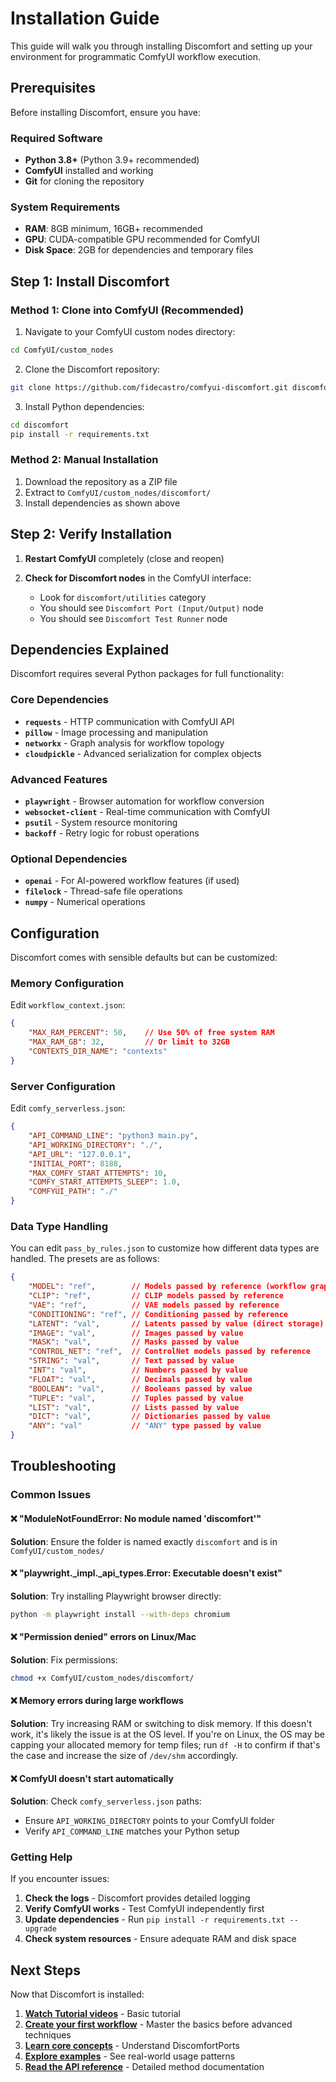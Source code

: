 # Installation Guide

This guide will walk you through installing Discomfort and setting up your environment for programmatic ComfyUI workflow execution.

## Prerequisites

Before installing Discomfort, ensure you have:

### Required Software
- **Python 3.8+** (Python 3.9+ recommended)
- **ComfyUI** installed and working
- **Git** for cloning the repository

### System Requirements
- **RAM**: 8GB minimum, 16GB+ recommended
- **GPU**: CUDA-compatible GPU recommended for ComfyUI
- **Disk Space**: 2GB for dependencies and temporary files

## Step 1: Install Discomfort

### Method 1: Clone into ComfyUI (Recommended)

1. Navigate to your ComfyUI custom nodes directory:
```bash
cd ComfyUI/custom_nodes
```

2. Clone the Discomfort repository:
```bash
git clone https://github.com/fidecastro/comfyui-discomfort.git discomfort
```

3. Install Python dependencies:
```bash
cd discomfort
pip install -r requirements.txt
```

### Method 2: Manual Installation

1. Download the repository as a ZIP file
2. Extract to `ComfyUI/custom_nodes/discomfort/`
3. Install dependencies as shown above

## Step 2: Verify Installation

1. **Restart ComfyUI** completely (close and reopen)

2. **Check for Discomfort nodes** in the ComfyUI interface:
   - Look for `discomfort/utilities` category
   - You should see `Discomfort Port (Input/Output)` node
   - You should see `Discomfort Test Runner` node

## Dependencies Explained

Discomfort requires several Python packages for full functionality:

### Core Dependencies
- **`requests`** - HTTP communication with ComfyUI API
- **`pillow`** - Image processing and manipulation
- **`networkx`** - Graph analysis for workflow topology
- **`cloudpickle`** - Advanced serialization for complex objects

### Advanced Features
- **`playwright`** - Browser automation for workflow conversion
- **`websocket-client`** - Real-time communication with ComfyUI
- **`psutil`** - System resource monitoring
- **`backoff`** - Retry logic for robust operations

### Optional Dependencies
- **`openai`** - For AI-powered workflow features (if used)
- **`filelock`** - Thread-safe file operations
- **`numpy`** - Numerical operations

## Configuration

Discomfort comes with sensible defaults but can be customized:

### Memory Configuration
Edit `workflow_context.json`:
```json
{
    "MAX_RAM_PERCENT": 50,    // Use 50% of free system RAM
    "MAX_RAM_GB": 32,         // Or limit to 32GB
    "CONTEXTS_DIR_NAME": "contexts"
}
```

### Server Configuration  
Edit `comfy_serverless.json`:
```json
{
    "API_COMMAND_LINE": "python3 main.py",
    "API_WORKING_DIRECTORY": "./",
    "API_URL": "127.0.0.1",
    "INITIAL_PORT": 8188,
    "MAX_COMFY_START_ATTEMPTS": 10,
    "COMFY_START_ATTEMPTS_SLEEP": 1.0,
    "COMFYUI_PATH": "./"
}
```

### Data Type Handling
You can edit `pass_by_rules.json` to customize how different data types are handled. The presets are as follows:
```json
{
    "MODEL": "ref",        // Models passed by reference (workflow graphs)
    "CLIP": "ref",         // CLIP models passed by reference  
    "VAE": "ref",          // VAE models passed by reference
    "CONDITIONING": "ref", // Conditioning passed by reference
    "LATENT": "val",       // Latents passed by value (direct storage)
    "IMAGE": "val",        // Images passed by value
    "MASK": "val",         // Masks passed by value
    "CONTROL_NET": "ref",  // ControlNet models passed by reference
    "STRING": "val",       // Text passed by value
    "INT": "val",          // Numbers passed by value
    "FLOAT": "val",        // Decimals passed by value
    "BOOLEAN": "val",      // Booleans passed by value
    "TUPLE": "val",        // Tuples passed by value
    "LIST": "val",         // Lists passed by value
    "DICT": "val",         // Dictionaries passed by value
    "ANY": "val"           // "ANY" type passed by value
}
```

## Troubleshooting

### Common Issues

#### ❌ "ModuleNotFoundError: No module named 'discomfort'"
**Solution**: Ensure the folder is named exactly `discomfort` and is in `ComfyUI/custom_nodes/`

#### ❌ "playwright._impl._api_types.Error: Executable doesn't exist"
**Solution**: Try installing Playwright browser directly:
```bash
python -m playwright install --with-deps chromium
```

#### ❌ "Permission denied" errors on Linux/Mac
**Solution**: Fix permissions:
```bash
chmod +x ComfyUI/custom_nodes/discomfort/
```

#### ❌ Memory errors during large workflows
**Solution**: Try increasing RAM or switching to disk memory. If this doesn't work, it's likely the issue is at the OS level. If you're on Linux, the OS may be capping your allocated memory for temp files; run `df -H` to confirm if that's the case and increase the size of `/dev/shm` accordingly.

#### ❌ ComfyUI doesn't start automatically
**Solution**: Check `comfy_serverless.json` paths:
- Ensure `API_WORKING_DIRECTORY` points to your ComfyUI folder
- Verify `API_COMMAND_LINE` matches your Python setup

### Getting Help

If you encounter issues:

1. **Check the logs** - Discomfort provides detailed logging
2. **Verify ComfyUI works** - Test ComfyUI independently first  
3. **Update dependencies** - Run `pip install -r requirements.txt --upgrade`
4. **Check system resources** - Ensure adequate RAM and disk space

## Next Steps

Now that Discomfort is installed:

1. **[Watch Tutorial videos](./tutorial-basics/running-a-workflow)** - Basic tutorial
2. **[Create your first workflow](./examples/create-first-workflow)** - Master the basics before advanced techniques
3. **[Learn core concepts](./core-concepts/ports-and-context)** - Understand DiscomfortPorts
4. **[Explore examples](./examples/parameter-sweep)** - See real-world usage patterns
5. **[Read the API reference](./api/discomfort-class)** - Detailed method documentation